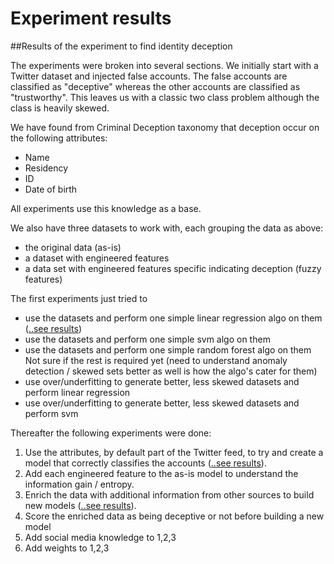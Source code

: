 # Experiment results

##Results of the experiment to find identity deception

The experiments were broken into several sections. We initially start with a Twitter dataset and injected false accounts. The false accounts are classified as "deceptive" whereas the other accounts are classified as "trustworthy". This leaves us with a classic two class problem although the class is heavily skewed.

We have found from Criminal Deception taxonomy that deception occur on the following attributes:

- Name
- Residency
- ID
- Date of birth

All experiments use this knowledge as a base. 

We also have three datasets to work with, each grouping the data as above:

- the original data (as-is)
- a dataset with engineered features
- a data set with engineered features specific indicating deception (fuzzy features)

The first experiments just tried to 

- use the datasets and perform one simple linear regression algo on them ([..see results](ML_linear_regression.md))
- use the datasets and perform one simple svm algo on them
- use the datasets and perform one simple random forest algo on them
Not sure if the rest is required yet (need to understand anomaly detection / skewed sets better as well is how the algo's cater for them)
- use over/underfitting to generate better, less skewed datasets and perform linear regression
- use over/underfitting to generate better, less skewed datasets and perform svm

Thereafter the following experiments were done:

1. Use the attributes, by default part of the Twitter feed, to try and create a model that correctly classifies the accounts ([..see results](Results_asis.md)).
2. Add each engineered feature to the as-is model to understand the information gain / entropy.
3. Enrich the data with additional information from other sources to build new models ([..see results](Results_engineered.md)).
4. Score the enriched data as being deceptive or not before building a new model
5. Add social media knowledge to 1,2,3
6. Add weights to 1,2,3
